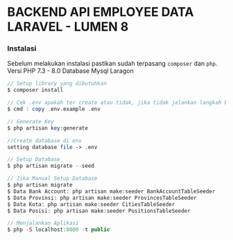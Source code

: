 # BACKEND API EMPLOYEE DATA LARAVEL - LUMEN 8


### Instalasi

Sebelum melakukan instalasi pastikan sudah terpasang `composer` dan `php`.
Versi PHP 7.3 - 8.0
Database Mysql
Laragon

```php
// Setup library yang dibutuhkan
$ composer install

// Cek .env apakah ter create atau tidak, jika tidak jalankan langkah berikut 
$ cmd : copy .env.example .env

// Generate Key
$ php artisan key:generate

//Create database di env
setting database file -> .env 

// Setup Database
$ php artisan migrate --seed

// Jika Manual Setup Database
$ php artisan migrate
$ Data Bank Account: php artisan make:seeder BankAccountTableSeeder
$ Data Provinsi: php artisan make:seeder ProvincesTableSeeder
$ Data Kota: php artisan make:seeder CitiesTableSeeder
$ Data Posisi: php artisan make:seeder PositionsTableSeeder

// Menjalankan Aplikasi
$ php -S localhost:8000 -t public
```
